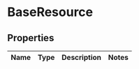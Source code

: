 # BaseResource

## Properties
Name | Type | Description | Notes
------------ | ------------- | ------------- | -------------
